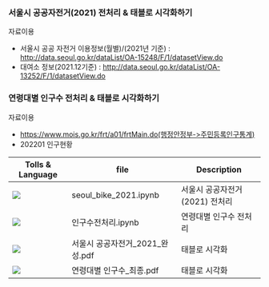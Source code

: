 ### 서울시 공공자전거(2021) 전처리 & 태블로 시각화하기

자료이용
- 서울시 공공 자전거 이용정보(월별)/(2021년 기준) : http://data.seoul.go.kr/dataList/OA-15248/F/1/datasetView.do 
- 대여소 정보(2021.12기준) : http://data.seoul.go.kr/dataList/OA-13252/F/1/datasetView.do

### 연령대별 인구수 전처리 & 태블로 시각화하기

자료이용
- https://www.mois.go.kr/frt/a01/frtMain.do(행정안정부->주민등록인구통계)
- 202201 인구현황

| Tolls & Language | file | Description |
| ------ | ------ | ------ |
| <img src="https://img.shields.io/badge/Python-3776AB?style=flat-square&logo=Python&logoColor=white"/></a> | seoul_bike_2021.ipynb | 서울시 공공자전거(2021) 전처리 |
| <img src="https://img.shields.io/badge/Python-3776AB?style=flat-square&logo=Python&logoColor=white"/></a> | 인구수전처리.ipynb | 연령대별 인구수 전처리 |
| <img src="https://img.shields.io/badge/Tableau-E97627?style=flat-square&logo=Tableau&logoColor=white"/></a> | 서울시 공공자전거_2021_완성.pdf | 태블로 시각화 |
| <img src="https://img.shields.io/badge/Tableau-E97627?style=flat-square&logo=Tableau&logoColor=white"/></a> | 연령대별 인구수_최종.pdf | 태블로 시각화 |


